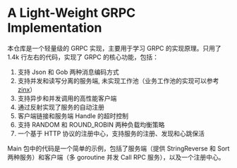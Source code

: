 # A Light-Weight GRPC Implementation

本仓库是一个轻量级的 GRPC 实现，主要用于学习 GRPC 的实现原理。只用了 1.4k 行左右的代码，实现了 GRPC 的核心功能，包括：

1. 支持 Json 和 Gob 两种消息编码方式
2. 支持并发和读写分离的服务端, 未实现工作池（业务工作池的实现可以参考 [zinx](https://github.com/SakuraILU/zinx)）
3. 支持异步和并发调用的高性能客户端
4. 通过反射实现了服务的自动注册
5. 客户端链接和服务端 Handle 的超时控制
6. 支持 RANDOM 和 ROUND_ROBIN 两种负载均衡策略
7. 一个基于 HTTP 协议的注册中心，支持服务的注册、发现和心跳保活

Main 包中的代码是一个简单的示例，包括了服务端（提供 StringReverse 和 Sort 两种服务）和客户端（多 goroutine 并发 Call RPC 服务），以及一个注册中心。
